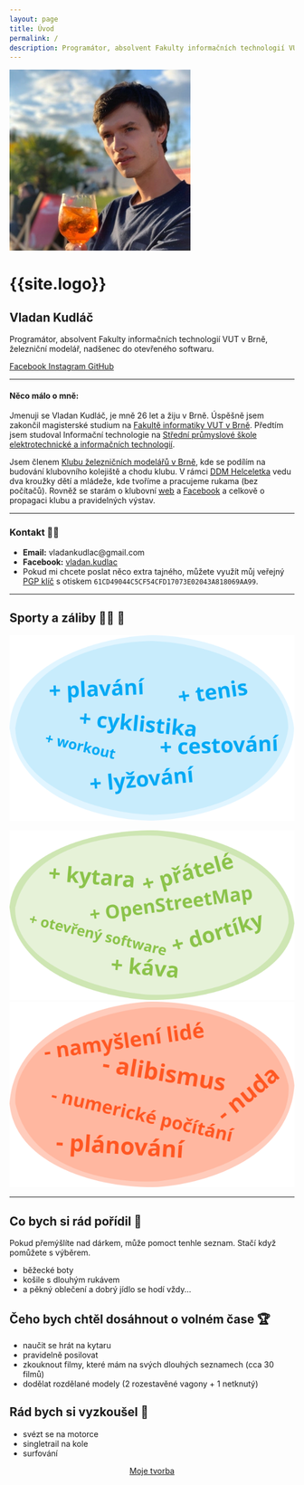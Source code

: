 ```yaml
---
layout: page
title: Úvod
permalink: /
description: Programátor, absolvent Fakulty informačních technologií VUT v Brně, železniční modelář, nadšenec do otevřeného softwaru.
---
```


<!-- Intro -->
<div class="intro">
	<img src="/assets/images/profile.webp" alt="Profilová fotografie">
	<div>
		<h1>{{site.logo}}</h1>
		<h2>Vladan Kudláč</h2>
		<p>Programátor, absolvent Fakulty informačních technologií VUT v Brně, železniční modelář, nadšenec do otevřeného softwaru.</p>
		<div class="social-links">
			<a class="button-circle" href="https://facebook.com/vladan.kudlac" target="_blank" rel="noopener">
				<span class="fab fa-facebook" aria-hidden="true"></span><span class="screen-reader-text">Facebook</span>
			</a>
			<a class="button-circle" href="https://instagram.com/kudlav" target="_blank" rel="noopener">
				<span class="fab fa-instagram" aria-hidden="true"></span><span class="screen-reader-text">Instagram</span>
			</a>
			<a class="button-circle" href="https://github.com/kudlav" target="_blank" rel="noopener">
				<span class="fab fa-github" aria-hidden="true"></span><span class="screen-reader-text">GitHub</span>
			</a>
		</div>
	</div>
</div>
<hr>
<!-- Main -->

#### Něco málo o mně:
Jmenuji se Vladan Kudláč, je mně 26 let a žiju v Brně. Úspěšně jsem zakončil magisterské studium na <a href="http://www.fit.vutbr.cz" target="_blank" rel="noreferrer">Fakultě informatiky VUT v Brně</a>. Předtím jsem studoval Informační technologie na <a href="https://www.sspbrno.cz/" target="blank" rel="noreferrer">Střední průmyslové škole elektrotechnické a informačních technologií</a>.

Jsem členem <a href="https://www.kmz-brno.cz" target="_blank" rel="noreferrer">Klubu železničních modelářů v Brně</a>, kde se podílím na budování klubovního kolejiště a chodu klubu. V rámci <a href="http://www.helceletka.cz" target="_blank" rel="noreferrer">DDM Helceletka</a> vedu dva kroužky dětí a mládeže, kde tvoříme a pracujeme rukama (bez počítačů). Rovněž se starám o klubovní <a href="https://www.kmz-brno.cz/" target="_blank" rel="noreferrer">web</a> a <a href="https://fb.com/kmzBrnoI" target="_blank" rel="noreferrer">Facebook</a> a celkově o propagaci klubu a pravidelných výstav.


---

### Kontakt 🙋‍♂️
 - **Email:** vladankudlac@<span style="display:none;">ignoruj mě</span>gmail.com
 - **Facebook:** <a href="https://facebook.com/vladan.kudlac" target="_blank" rel="noreferrer">vladan.kudlac</a>
 - Pokud mi chcete poslat něco extra tajného, můžete využít můj veřejný [PGP klíč](https://keyserver.ubuntu.com/pks/lookup?op=vindex&search=0x02043a818069aa99) s otiskem `61CD49044C5CF54CFD17073E02043A818069AA99`.

---

## Sporty a záliby 🏊‍♂️ 🚴
![sporty](/assets/images/like-sport.svg)

![like](/assets/images/like-general.svg)
![dislike](/assets/images/like-dislike.svg)

---
## Co bych si rád pořídil 🎁
Pokud přemýšlíte nad dárkem, může pomoct tenhle seznam. Stačí když pomůžete s výběrem.
 - běžecké boty
 - košile s dlouhým rukávem
 - a pěkný oblečení a dobrý jídlo se hodí vždy...

## Čeho bych chtěl dosáhnout o volném čase 🏆
 - naučit se hrát na kytaru
 - pravidelně posilovat
 - zkouknout filmy, které mám na svých dlouhých seznamech (cca 30 filmů)
 - dodělat rozdělané modely (2 rozestavěné vagony + 1 netknutý)

## Rád bych si vyzkoušel 🧪
 - svézt se na motorce
 - singletrail na kole
 - surfování


<div style="text-align:center">
	<a href="/myown" class="button">Moje tvorba</a>
</div>
